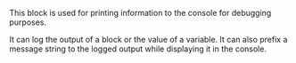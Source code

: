 This block is used for printing information to the console for debugging purposes.

It can log the output of a block or the value of a variable. It can also prefix a message string to the logged output while displaying it in the console.
